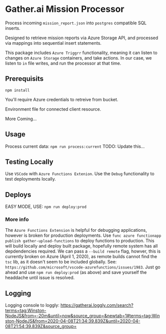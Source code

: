 # Gather.ai Mission Processor

Process incoming `mission_report.json` into `postgres` compatible SQL inserts.

Designed to retrieve mission reports via Azure Storage API, and processed via mappings into sequential insert statements.

This package includes `Azure Triggrr` functionality, meaning it can listen to changes on `Azure Storage` containers, and take actions. In our case, we listen to `in` file writes, and run the processor at that time.

## Prerequisits

`npm install`

You'll require Azure credentials to retreive from bucket.

Environment file for connected client resource.

More Coming...

## Usage

Process current data: `npm run process:current`
TODO: Update this... 

## Testing Locally

Use `VSCode` with `Azure Functions Extenion`. Use the `Debug` functionality to test deployments locally.

## Deploys

EASY MODE, USE: `npm run deploy:prod`

### More info

The `Azure Functions Extension` is helpful for debugging applications, however is broken for production deployments. Use `func azure functionapp publish gather-upload-functions` to deploy functions to production. This will build locally and deploy built package, hopefully remote system has all depdendencies required. We can pass a `--build remote` flag, howver, this is currently broken on Azure (April 1, 2020), as remote builds cannot find the `tsc` lib, as it doesn't seem to be included globally. See: `https://github.com/microsoft/vscode-azurefunctions/issues/1983`. Just go ahead and use `npm run deploy:prod` (as above) and save yourself the headdache until issue is resolved. 

## Logging

Logging console to loggly: https://gatherai.loggly.com/search?terms=tag:Winston-NodeJS&from=-20m&until=now&source_group=&newtab=1#terms=tag:Winston-NodeJS&from=2020-04-08T21:34:39.839Z&until=2020-04-08T21:54:39.839Z&source_group=